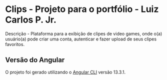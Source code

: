# Clips - Projeto para o portfólio - Luiz Carlos P. Jr.

Descrição - Plataforma para a exibição de clipes de video games, onde o(a) usuário(a) pode criar uma conta, autenticar e fazer upload de seus clipes favoritos.

## Versão do Angular

O projeto foi gerado utilizando o [Angular CLI](https://github.com/angular/angular-cli) versão 13.3.1.

